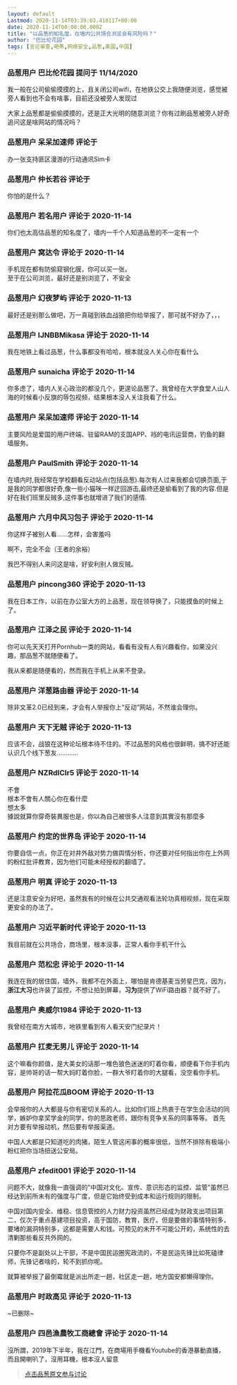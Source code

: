 ```yaml
---
layout: default
Lastmod: 2020-11-14T03:39:03.410117+00:00
date: 2020-11-14T00:00:00.000Z
title: "以品葱的知名度，在墙内公共场合浏览会有风险吗？"
author: "巴比伦花园"
tags: [言论审查,喝茶,网络安全,品葱,美国,中国]
---
```



### 品葱用户 **巴比伦花园** 提问于 11/14/2020
    
我一般在公司偷偷摸摸的上，且关闭公司wifi，在地铁公交上我随便浏览，感觉被旁人看到也不会有啥事，目前还没被旁人发现过  
  
大家上品葱都是偷偷摸摸的，还是正大光明的随意浏览？你有过刷品葱被旁人好奇追问这是啥网站的情况吗？
    
                

### 品葱用户 **呆呆加速师** 评论于 
        
办一张支持匪区漫游的行动通讯Sim卡
        
                

### 品葱用户 **仲长若谷** 评论于 
        
你怕的是什么？
        
                

### 品葱用户 **若名用户** 评论于 2020-11-14
        
你们也太高估品葱的知名度了，墙内一千个人知道品葱的不一定有一个
        
                

### 品葱用户 **窝达令** 评论于 2020-11-14
        
手机现在都有防偷窥钢化膜，你可以买一张。  
至于在公司浏览，最好还是别浏览了，不安全
        
                

### 品葱用户 **幻夜梦屿** 评论于 2020-11-13
        
最好还是别那么做吧，万一真碰到铁血战狼把你给举报了，那可就不好办了，，，
        
                

### 品葱用户 **IJNBBMikasa** 评论于 2020-11-14
        
我在地铁上看过品葱，什么事都没有哈哈，根本就没人关心你在看什么
        
                

### 品葱用户 **sunaicha** 评论于 2020-11-14
        
你多虑了，墙内人关心政治的都没几个，更遑论品葱了。我曾经在大学食堂人山人海的时候看小反旗的辱包视频，结果根本没人关注我看了什么。
        
                

### 品葱用户 **呆呆加速师** 评论于 2020-11-14
        
主要风险是爱国的用户终端、驻留RAM的支国APP、裆的电讯运营商，钓鱼的翻墙服务。
        
                

### 品葱用户 **PaulSmith** 评论于 2020-11-14
        
在墙内时,我经常在学校翻看反动站点(包括品葱).每次有人过来我都会切换页面,于是我的同学都很好奇,像一些小猫咪一样迂回游击,最终还是偷看到了我的内容.但是好在我们班里反贼多,这件事也就增进了我们的感情.
        
                

### 品葱用户 **六月中风习包子** 评论于 2020-11-14
        
你这样子被别人看......怎样，会害羞吗  
  
啊不，完全不会（王者的余裕）  
  
我巴不得别人来问这是啥，好安利别人做反贼。
        
                

### 品葱用户 **pincong360** 评论于 2020-11-13
        
我在日本工作，以前在办公室大方的上品葱，现在领导换了，只能摸鱼的时候上了。
        
                

### 品葱用户 **江泽之民** 评论于 2020-11-14
        
你可以先天天打开Pornhub一类的网站，看看有没有人有兴趣看你，如果没兴趣，那品葱不就随便看了。  
  
我从来都是随便看的，然而我在手机上从来不登录。
        
                

### 品葱用户 **洋葱路由器** 评论于 2020-11-14
        
除非文革2.0已经到来，才会有人举报你上“反动”网站，不然谁会理你。
        
                

### 品葱用户 **天下无贼** 评论于 2020-11-13
        
应该不会，战狼在这种论坛根本待不住的。不过品葱的风格也很鲜明，搞不好还能认识几个线下葱友…………
        
                

### 品葱用户 **NZRdlClr5** 评论于 2020-11-14
        
不會  
根本不會有人關心你在看什麼  
想太多  
據說就算你穿奇裝異服也是，你以為自己被很多人注意到其實沒有那麼多
        
                

### 品葱用户 **约定的世界岛** 评论于 2020-11-14
        
你要自信一点，你正在对井外敌对势力做舆情分析，你还要对任何指出你在上外网的粉红批评教育，因为他们可能未经授权的翻墙了。
        
                

### 品葱用户 **明真** 评论于 2020-11-13
        
还是注意安全为好吧，虽然我有的时候在公共交通观看法轮功真相视频，现在采取更安全的办法了。
        
                

### 品葱用户 **习近平新时代** 评论于 2020-11-13
        
我目前就在公共场合，商场里，根本没事，正常人看你手机干什么
        
                

### 品葱用户 **范松忠** 评论于 2020-11-14
        
我连在我的居住国，墙外，我都不在外面上，哪怕是肯德基麦当劳星巴克，因为，**浙江大习**也许装了监控，不想让拍到屏幕，**习为**提供了WiFi路由器？就不好了。
        
                

### 品葱用户 **奥威尔1984** 评论于 2020-11-13
        
我曾经在南方大城市，地铁里看到有人看天安门纪录片！
        
                

### 品葱用户 **扛麦无男儿** 评论于 2020-11-14
        
这个嘛看你颜值，是大美女的话那一堆色狼色迷迷的盯着你看，顺便看下你手机内容，是帅哥的话一帮大妈盯着你脸，一群大爷盯着你的大腿看，没空看你手机。
        
                

### 品葱用户 **阿拉花瓜BOOM** 评论于 2020-11-13
        
会举报你的人大都是与你有密切关系的人。比如你们班上热衷于在学生会活动的同学，嫉妒你拿奖学金的同学，你的思政老师，跟你有竞争关系的同事等等。 首先对方要有举报动机，然后要有举报渠道。  
  
中国人大都是只知道吃的肉猪，陌生人管这闲事的概率很低，当然不排除有极端小粉红把你当场扭送公安局。
        
                

### 品葱用户 **zfedit001** 评论于 2020-11-14
        
问题不大，就像我一直强调的“中国对文化、宣传、意识形态的监控、监管”虽然已经达到前所未有的强度与广度，但是它始终受到成本和运行规则的限制。  
  
中国对国内安全、维稳、信息管控的人力财力投资虽然已经成为财政支出项目第二，仅次于重点基建项目投资，高于国防，教育，医疗。但是要做的事情特别多，要堵的漏洞特别多，这都是需要人和钱。可预见的未开不可能公开的，系统性的去清剿那些看反共外网的。  
  
只要你不是副处以上干部，不是中国民运圈宪政流的，不是民运先锋比如死磕律师，先锋记者啥的，轮不到抓你呢。  
  
就算被举报了最倒霉就是派出所走一趟，社区走一趟，地方国安都懒得理你。
        
                

### 品葱用户 **时政高见** 评论于 2020-11-13
        
~已删除~
        
                

### 品葱用户 **四邑漁農牧工商總會** 评论于 2020-11-14
        
沒所謂，2019年下半年，我在江門，在商場用手機看Youtube的香港暴動直播，而且開喇叭了，沒用耳機，根本沒人留意
        
                





> [点击品葱原文参与讨论](https://pincong.rocks/question/33470)

